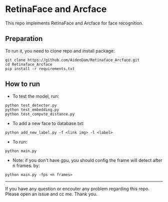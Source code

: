 # RetinaFace and Arcface
This repo implements RetinaFace and Arcface for face recognition.

## Preparation
To run it, you need to clone repo and install package:
``` 
git clone https://github.com/AidenDam/Retinaface_Arcface.git
cd Retinaface_Arcface
pip install -r requirements.txt
```

## How to run
- To test the model, run:
``` 
python test_detector.py
python test_embedding.py
python test_compute_distance.py
```

- To add a new face to database.txt:
``` 
python add_new_label.py -f <link img> -l <label>
```

- To run:
```
python main.py
```
- Note: if you don't have gpu, you should config the frame will detect after n frames. by:
```
python main.py -fps <n frames>
```
---
If you have any question or encouter any problem regarding this repo. Please open an issue and cc me. Thank you.
